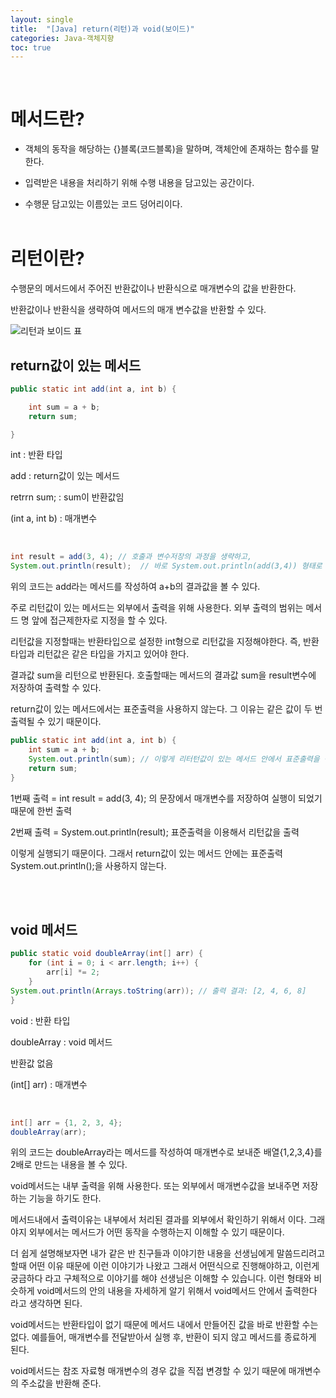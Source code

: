 ```yaml
---
layout: single
title:  "[Java] return(리턴)과 void(보이드)"
categories: Java-객체지향
toc: true
---
```

<br/>

# 메서드란? #
- 객체의 동작을 해당하는 {}블록(코드블록)을 말하며, 객체안에 존재하는 함수를 말한다. 

- 입력받은 내용을 처리하기 위해 수행 내용을 담고있는 공간이다. 

- 수행문 담고있는 이름있는 코드 덩어리이다.
<br/><br/>


# 리턴이란? #

수행문의 메서드에서 주어진 반환값이나 반환식으로 매개변수의 값을 반환한다.

반환값이나 반환식을 생략하여 메서드의 매개 변수값을 반환할 수 있다.

![리턴과 보이드 표](https:/images/2023-03-26-return/리턴값과보이드.JPG)
<br/>

## return값이 있는 메서드 ##

```java
public static int add(int a, int b) {

    int sum = a + b;
    return sum;

}
```

int : 반환 타입

add : return값이 있는 메서드

retrrn sum; : sum이 반환값임

(int a, int b) : 매개변수

<br/>

```java
int result = add(3, 4); // 호출과 변수저장의 과정을 생략하고,
System.out.println(result);  // 바로 System.out.println(add(3,4)) 형태로 출력 가능하다.
```


위의 코드는 add라는 메서드를 작성하여 a+b의 결과값을 볼 수 있다. 

주로 리턴값이 있는 메서드는 외부에서 출력을 위해 사용한다. 외부 출력의 범위는 메서드 명 앞에 접근제한자로 지정을 할 수 있다.

리턴값을 지정할때는 반환타입으로 설정한 int형으로 리턴값을 지정해야한다. 즉, 반환타입과 리턴값은 같은 타입을 가지고 있어야 한다.

결과값 sum을 리턴으로 반환된다. 호출할때는 메서드의 결과값 sum을 result변수에 저장하여 출력할 수 있다. 

return값이 있는 메서드에서는 표준출력을 사용하지 않는다. 그 이유는 같은 값이 두 번 출력될 수 있기 때문이다.
<br/>

```java
public static int add(int a, int b) {
    int sum = a + b;
    System.out.println(sum); // 이렇게 리터턴값이 있는 메서드 안에서 표준출력을 작성하게되면 7이라는 숫자가 두 번 출력된다.
    return sum;
}
```

1번째 출력 =  int result = add(3, 4); 의 문장에서 매개변수를 저장하여 실행이 되었기 때문에 한번 출력

2번째 출력 =  System.out.println(result); 표준출력을 이용해서 리턴값을 출력

이렇게 실행되기 때문이다. 그래서 return값이 있는 메서드 안에는 표준출력System.out.println();을 사용하지 않는다.

<br/><br/>

## void 메서드 ##

```java
public static void doubleArray(int[] arr) {
    for (int i = 0; i < arr.length; i++) {
        arr[i] *= 2;
    }
System.out.println(Arrays.toString(arr)); // 출력 결과: [2, 4, 6, 8]
}
```

void : 반환 타입

doubleArray : void 메서드

반환값 없음

(int[] arr) : 매개변수

<br/>

```java
int[] arr = {1, 2, 3, 4};
doubleArray(arr);
```

위의 코드는 doubleArray라는 메서드를 작성하여 매개변수로 보내준 배열{1,2,3,4}를 2배로 만드는 내용을 볼 수 있다.

void메서드는 내부 출력을 위해 사용한다. 또는 외부에서 매개변수값을 보내주면 저장하는 기능을 하기도 한다.

메서드내에서 출력이유는 내부에서 처리된 결과를 외부에서 확인하기 위해서 이다. 그래야지 외부에서는 메서드가 어떤 동작을 수행하는지 이해할 수 있기 때문이다.

더 쉽게 설명해보자면 내가 같은 반 친구들과 이야기한 내용을 선생님에게 말씀드리려고 할때 어떤 이유 때문에 이런 이야기가 나왔고 그래서 어떤식으로 진행해야하고, 이런게 궁금하다 라고 구체적으로 이야기를 해야 선생님은 이해할 수 있습니다. 이런 형태와 비슷하게 void메서드의 안의 내용을 자세하게 알기 위해서 void메서드 안에서 출력한다 라고 생각하면 된다. 

void메서드는 반환타입이 없기 때문에 메서드 내에서 만들어진 값을 바로 반환할 수는 없다.
예를들어, 매개변수를 전달받아서 실행 후, 반환이 되지 않고 메서드를 종료하게 된다. 

void메서드는 참조 자료형 매개변수의 경우 값을 직접 변경할 수 있기 때문에 매개변수의 주소값을 반환해 준다.